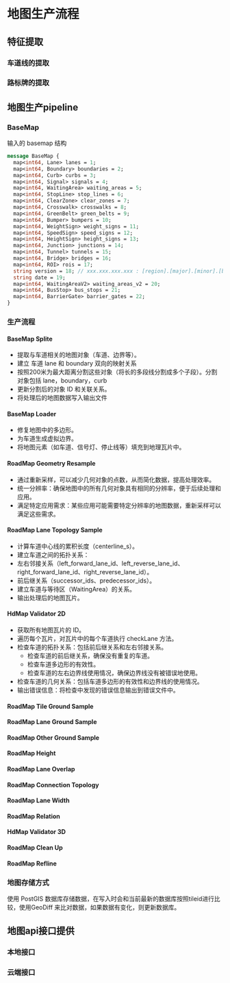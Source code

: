 # 地图生产流程

## 特征提取

### 车道线的提取

### 路标牌的提取

## 地图生产pipeline

### BaseMap

输入的 basemap 结构

```proto
message BaseMap {
  map<int64, Lane> lanes = 1;
  map<int64, Boundary> boundaries = 2;
  map<int64, Curb> curbs = 3;
  map<int64, Signal> signals = 4;
  map<int64, WaitingArea> waiting_areas = 5;
  map<int64, StopLine> stop_lines = 6;
  map<int64, ClearZone> clear_zones = 7;
  map<int64, Crosswalk> crosswalks = 8;
  map<int64, GreenBelt> green_belts = 9;
  map<int64, Bumper> bumpers = 10;
  map<int64, WeightSign> weight_signs = 11;
  map<int64, SpeedSign> speed_signs = 12;
  map<int64, HeightSign> height_signs = 13;
  map<int64, Junction> junctions = 14;
  map<int64, Tunnel> tunnels = 15;
  map<int64, Bridge> bridges = 16;
  map<int64, ROI> rois = 17;
  string version = 18; // xxx.xxx.xxx.xxx : [region].[major].[minor].[build]
  string date = 19;
  map<int64, WaitingAreaV2> waiting_areas_v2 = 20;
  map<int64, BusStop> bus_stops = 21;
  map<int64, BarrierGate> barrier_gates = 22;
}
```

### 生产流程

#### BaseMap Splite

+ 提取与车道相关的地图对象（车道、边界等）。
+ 建立 车道 lane 和 boundary 双向的映射关系
+ 按照200米为最大距离分割这些对象（将长的多段线分割成多个子段）。分割对象包括 lane，boundary，curb
+ 更新分割后的对象 ID 和关联关系。
+ 将处理后的地图数据写入输出文件

#### BaseMap Loader

+ 修复地图中的多边形。
+ 为车道生成虚拟边界。
+ 将地图元素（如车道、信号灯、停止线等）填充到地理瓦片中。

#### RoadMap Geometry Resample

+ 通过重新采样，可以减少几何对象的点数，从而简化数据，提高处理效率。
+ 统一分辨率：确保地图中的所有几何对象具有相同的分辨率，便于后续处理和应用。
+ 满足特定应用需求：某些应用可能需要特定分辨率的地图数据，重新采样可以满足这些需求。

#### RoadMap Lane Topology Sample

+ 计算车道中心线的累积长度（centerline_s）。
+ 建立车道之间的拓扑关系：
+ 左右邻接关系（left_forward_lane_id、left_reverse_lane_id、right_forward_lane_id、right_reverse_lane_id）。
+ 前后继关系（successor_ids、predecessor_ids）。
+ 建立车道与等待区（WaitingArea）的关系。
+ 输出处理后的地图瓦片。

#### HdMap Validator 2D

+ 获取所有地图瓦片的 ID。
+ 遍历每个瓦片，对瓦片中的每个车道执行 checkLane 方法。
+ 检查车道的拓扑关系：包括前后继关系和左右邻接关系。
  + 检查车道的前后继关系，确保没有重复的车道。
  + 检查车道多边形的有效性。
  + 检查车道的左右边界线使用情况，确保边界线没有被错误地使用。
+ 检查车道的几何关系：包括车道多边形的有效性和边界线的使用情况。
+ 输出错误信息：将检查中发现的错误信息输出到错误文件中。

#### RoadMap Tile Ground Sample

#### RoadMap Lane Ground Sample

#### RoadMap Other Ground Sample

#### RoadMap Height

#### RoadMap Lane Overlap

#### RoadMap Connection Topology

#### RoadMap Lane Width

#### RoadMap Relation

#### HdMap Validator 3D

#### RoadMap Clean Up

#### RoadMap Refline

### 地图存储方式

使用 PostGIS 数据库存储数据，在写入时会和当前最新的数据库按照tileid进行比较，使用GeoDiff 来比对数据，如果数据有变化，则更新数据库。

## 地图api接口提供

### 本地接口

### 云端接口
